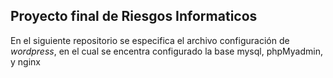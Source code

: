 ## Proyecto final de Riesgos Informaticos

En el siguiente repositorio se especifica el archivo configuración de _wordpress_, en el cual se encentra configurado la base mysql, phpMyadmin, y nginx
